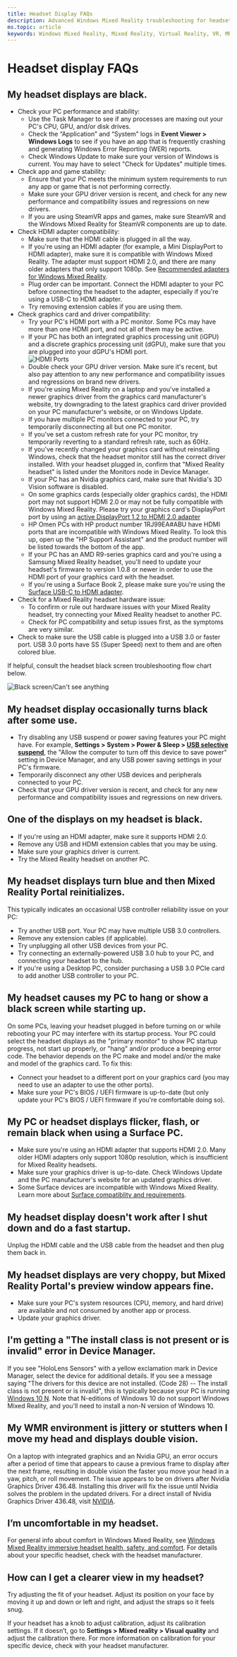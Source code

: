 ```yaml
---
title: Headset Display FAQs
description: Advanced Windows Mixed Reality troubleshooting for headset display issues that goes beyond our standard consumer support documentation.
ms.topic: article
keywords: Windows Mixed Reality, Mixed Reality, Virtual Reality, VR, MR, Troubleshoot, Errors, Help, Support
---
```


# Headset display FAQs

## My headset displays are black.

* Check your PC performance and stability:
    * Use the Task Manager to see if any processes are maxing out your PC's CPU, GPU, and/or disk drives.
    * Check the “Application” and “System” logs in **Event Viewer > Windows Logs** to see if you have an app that is frequently crashing and generating Windows Error Reporting (WER) reports.
    * Check Windows Update to make sure your version of Windows is current. You may have to select "Check for Updates" multiple times.
* Check app and game stability:
    * Ensure that your PC meets the minimum system requirements to run any app or game that is not performing correctly.    
    * Make sure your GPU driver version is recent, and check for any new performance and compatibility issues and regressions on new drivers.
    * If you are using SteamVR apps and games, make sure SteamVR and the Windows Mixed Reality for SteamVR components are up to date.
* Check HDMI adapter compatibility:
    * Make sure that the HDMI cable is plugged in all the way.
    * If you're using an HDMI adapter (for example, a Mini DisplayPort to HDMI adapter), make sure it is compatible with Windows Mixed Reality. The adapter must support HDMI 2.0, and there are many older adapters that only support 1080p. See [Recommended adapters for Windows Mixed Reality](https://docs.microsoft.com/windows/mixed-reality/enthusiast-guide/recommended-adapters-for-windows-mixed-reality-capable-pcs).
    * Plug order can be important. Connect the HDMI adapter to your PC before connecting the headset to the adapter, especially if you're using a USB-C to HDMI adapter. 
    * Try removing extension cables if you are using them.
* Check graphics card and driver compatibility:
    * Try your PC's HDMI port with a PC monitor. Some PCs may have more than one HDMI port, and not all of them may be active.
    * If your PC has both an integrated graphics processing unit (iGPU) and a discrete graphics processing unit (dGPU), make sure that you are plugged into your dGPU's HDMI port.<br> ![HDMI Ports](images/HP_HDMI_Ports_s.png)
    * Double check your GPU driver version. Make sure it's recent, but also pay attention to any new performance and compatibility issues and regressions on brand new drivers.
    * If you're using Mixed Reality on a laptop and you've installed a newer graphics driver from the graphics card manufacturer's website, try downgrading to the latest graphics card driver provided on your PC manufacturer's website, or on Windows Update.
    * If you have multiple PC monitors connected to your PC, try temporarily disconnecting all but one PC monitor.
    * If you've set a custom refresh rate for your PC monitor, try temporarily reverting to a standard refresh rate, such as 60Hz.
    * If you've recently changed your graphics card without reinstalling Windows, check that the headset monitor still has the correct driver installed. With your headset plugged in, confirm that "Mixed Reality headset" is listed under the Monitors node in Device Manager.
    * If your PC has an Nvidia graphics card, make sure that Nvidia's 3D Vision software is disabled.
    * On some graphics cards (especially older graphics cards), the HDMI port may not support HDMI 2.0 or may not be fully compatible with Windows Mixed Reality. Please try your graphics card's DisplayPort port by using an [active DisplayPort 1.2 to HDMI 2.0 adapter](https://docs.microsoft.com/windows/mixed-reality/enthusiast-guide/recommended-adapters-for-windows-mixed-reality-capable-pcs)
    * HP Omen PCs with HP product number 1RJ99EA#ABU have HDMI ports that are incompatible with Windows Mixed Reality. To look this up, open up the "HP Support Assistant" and the product number will be listed towards the bottom of the app.
    * If your PC has an AMD R9-series graphics card and you're using a Samsung Mixed Reality headset, you'll need to update your headset's firmware to version 1.0.8 or newer in order to use the HDMI port of your graphics card with the headset.
    * If you're using a Surface Book 2, please make sure you're using the [Surface USB-C to HDMI adapter](https://docs.microsoft.com/windows/mixed-reality/enthusiast-guide/recommended-adapters-for-windows-mixed-reality-capable-pcs).
* Check for a Mixed Reality headset hardware issue:
    * To confirm or rule out hardware issues with your Mixed Reality headset, try connecting your Mixed Reality headset to another PC. 
    * Check for PC compatibility and setup issues first, as the symptoms are very similar.
* Check to make sure the USB cable is plugged into a USB 3.0 or faster port. USB 3.0 ports have SS (Super Speed) next to them and are often colored blue.		

If helpful, consult the headset black screen troubleshooting flow chart below.

![Black screen/Can't see anything](images/hmd-connectivity.jpg)

## My headset display occasionally turns black after some use.

* Try disabling any USB suspend or power saving features your PC might have. For example, **Settings > System > Power & Sleep > [USB selective suspend](https://docs.microsoft.com/windows-hardware/drivers/usbcon/usb-selective-suspend)**, the "Allow the computer to turn off this device to save power" setting in Device Manager, and any USB power saving settings in your PC's firmware.
* Temporarily disconnect any other USB devices and peripherals connected to your PC.
* Check that your GPU driver version is recent, and check for any new performance and compatibility issues and regressions on new drivers.

## One of the displays on my headset is black.

* If you're using an HDMI adapter, make sure it supports HDMI 2.0.
* Remove any USB and HDMI extension cables that you may be using.
* Make sure your graphics driver is current.
* Try the Mixed Reality headset on another PC.

## My headset displays turn blue and then Mixed Reality Portal reinitializes.

This typically indicates an occasional USB controller reliability issue on your PC:
* Try another USB port. Your PC may have multiple USB 3.0 controllers.
* Remove any extension cables (if applicable).
* Try unplugging all other USB devices from your PC.
* Try connecting an externally-powered USB 3.0 hub to your PC, and connecting your headset to the hub.
* If you're using a Desktop PC, consider purchasing a USB 3.0 PCIe card to add another USB controller to your PC.

## My headset causes my PC to hang or show a black screen while starting up.

On some PCs, leaving your headset plugged in before turning on or while rebooting your PC may interfere with its startup process. Your PC could select the headset displays as the "primary monitor" to show PC startup progress, not start up properly, or "hang" and/or produce a beeping error code. The behavior depends on the PC make and model and/or the make and model of the graphics card. To fix this:
* Connect your headset to a different port on your graphics card (you may need to use an adapter to use the other ports).
* Make sure your PC's BIOS / UEFI firmware is up-to-date (but only update your PC's BIOS / UEFI firmware if you're comfortable doing so).

## My PC or headset displays flicker, flash, or remain black when using a Surface PC.

* Make sure you're using an HDMI adapter that supports HDMI 2.0. Many older HDMI adapters only support 1080p resolution, which is insufficient for Mixed Reality headsets.
* Make sure your graphics driver is up-to-date. Check Windows Update and the PC manufacturer's website for an updated graphics driver.
* Some Surface devices are incompatible with Windows Mixed Reality. Learn more about [Surface compatiblity and requirements](windows-mixed-reality-minimum-pc-hardware-compatibility-guidelines.md#windows-mixed-reality-and-surface).

## My headset display doesn't work after I shut down and do a fast startup.

Unplug the HDMI cable and the USB cable from the headset and then plug them back in.

## My headset displays are very choppy, but Mixed Reality Portal's preview window appears fine.

* Make sure your PC's system resources (CPU, memory, and hard drive) are available and not consumed by another app or process.
* Update your graphics driver.

## I'm getting a "The install class is not present or is invalid" error in Device Manager.

If you see "HoloLens Sensors" with a yellow exclamation mark in Device Manager, select the device for additional details. If you see a message saying "The drivers for this device are not installed. (Code 28) -- The install class is not present or is invalid", this is typically because your PC is running [Windows 10 N](https://support.microsoft.com/en-us/help/4039813/media-feature-pack-for-windows-10-n-october-2017). Note that N-editions of Windows 10 do not support Windows Mixed Reality, and you'll need to install a non-N version of Windows 10.

## My WMR environment is jittery or stutters when I move my head and displays double vision.

On a laptop with integrated graphics and an Nvidia GPU, an error occurs after a period of time that appears to cause a previous frame to display after the next frame, resulting in double vision the faster you move your head in a yaw, pitch, or roll movement. The issue appears to be on drivers after Nvidia Graphics Driver 436.48.  Installing this driver will fix the issue until Nvidia solves the problem in the updated drivers. For a direct install of Nvidia Graphics Driver 436.48, visit [NVIDIA](https://www.nvidia.com/Download/driverResults.aspx/152007/en-us).

## I’m uncomfortable in my headset.
For general info about comfort in Windows Mixed Reality, see [Windows Mixed Reality immersive headset health, safety, and comfort](https://support.microsoft.com/en-us/help/4039969/windows-10-mixed-reality-immersive-headset-health-safety-comfort). For details about your specific headset, check with the headset manufacturer.

## How can I get a clearer view in my headset?
Try adjusting the fit of your headset. Adjust its position on your face by moving it up and down or left and right, and adjust the straps so it feels snug.

If your headset has a knob to adjust calibration, adjust its calibration settings. If it doesn’t, go to **Settings > Mixed reality > Visual quality** and adjust the calibration there. For more information on calibration for your specific device, check with your headset manufacturer.
